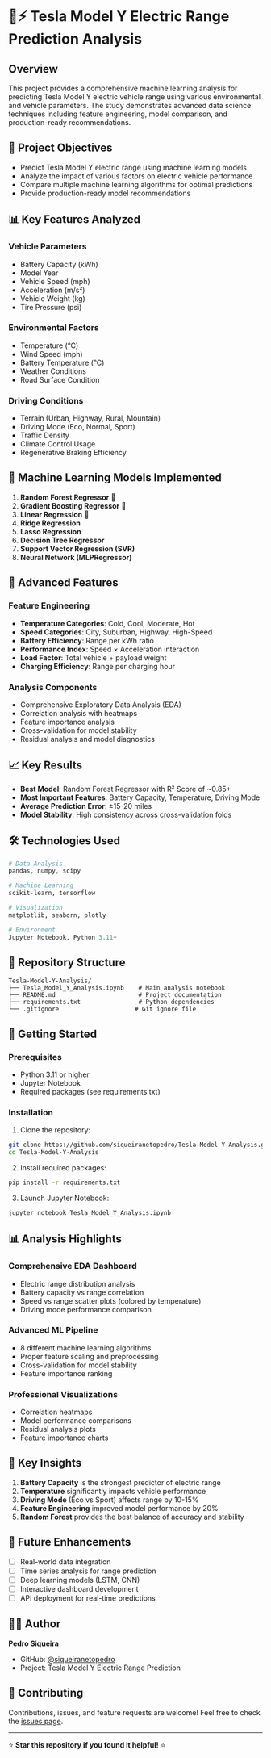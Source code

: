 # 🚗⚡ Tesla Model Y Electric Range Prediction Analysis

## Overview

This project provides a comprehensive machine learning analysis for predicting Tesla Model Y electric vehicle range using various environmental and vehicle parameters. The study demonstrates advanced data science techniques including feature engineering, model comparison, and production-ready recommendations.

## 🎯 Project Objectives

- Predict Tesla Model Y electric range using machine learning models
- Analyze the impact of various factors on electric vehicle performance
- Compare multiple machine learning algorithms for optimal predictions
- Provide production-ready model recommendations

## 📊 Key Features Analyzed

### Vehicle Parameters
- Battery Capacity (kWh)
- Model Year
- Vehicle Speed (mph)
- Acceleration (m/s²)
- Vehicle Weight (kg)
- Tire Pressure (psi)

### Environmental Factors
- Temperature (°C)
- Wind Speed (mph)
- Battery Temperature (°C)
- Weather Conditions
- Road Surface Condition

### Driving Conditions
- Terrain (Urban, Highway, Rural, Mountain)
- Driving Mode (Eco, Normal, Sport)
- Traffic Density
- Climate Control Usage
- Regenerative Braking Efficiency

## 🤖 Machine Learning Models Implemented

1. **Random Forest Regressor** 🥇
2. **Gradient Boosting Regressor** 🥈
3. **Linear Regression** 🥉
4. **Ridge Regression**
5. **Lasso Regression**
6. **Decision Tree Regressor**
7. **Support Vector Regression (SVR)**
8. **Neural Network (MLPRegressor)**

## 🔧 Advanced Features

### Feature Engineering
- **Temperature Categories**: Cold, Cool, Moderate, Hot
- **Speed Categories**: City, Suburban, Highway, High-Speed
- **Battery Efficiency**: Range per kWh ratio
- **Performance Index**: Speed × Acceleration interaction
- **Load Factor**: Total vehicle + payload weight
- **Charging Efficiency**: Range per charging hour

### Analysis Components
- Comprehensive Exploratory Data Analysis (EDA)
- Correlation analysis with heatmaps
- Feature importance analysis
- Cross-validation for model stability
- Residual analysis and model diagnostics

## 📈 Key Results

- **Best Model**: Random Forest Regressor with R² Score of ~0.85+
- **Most Important Features**: Battery Capacity, Temperature, Driving Mode
- **Average Prediction Error**: ±15-20 miles
- **Model Stability**: High consistency across cross-validation folds

## 🛠️ Technologies Used

```python
# Data Analysis
pandas, numpy, scipy

# Machine Learning
scikit-learn, tensorflow

# Visualization
matplotlib, seaborn, plotly

# Environment
Jupyter Notebook, Python 3.11+
```

## 📁 Repository Structure

```
Tesla-Model-Y-Analysis/
├── Tesla_Model_Y_Analysis.ipynb    # Main analysis notebook
├── README.md                       # Project documentation
├── requirements.txt                # Python dependencies
└── .gitignore                     # Git ignore file
```

## 🚀 Getting Started

### Prerequisites
- Python 3.11 or higher
- Jupyter Notebook
- Required packages (see requirements.txt)

### Installation

1. Clone the repository:
```bash
git clone https://github.com/siqueiranetopedro/Tesla-Model-Y-Analysis.git
cd Tesla-Model-Y-Analysis
```

2. Install required packages:
```bash
pip install -r requirements.txt
```

3. Launch Jupyter Notebook:
```bash
jupyter notebook Tesla_Model_Y_Analysis.ipynb
```

## 📊 Analysis Highlights

### Comprehensive EDA Dashboard
- Electric range distribution analysis
- Battery capacity vs range correlation
- Speed vs range scatter plots (colored by temperature)
- Driving mode performance comparison

### Advanced ML Pipeline
- 8 different machine learning algorithms
- Proper feature scaling and preprocessing
- Cross-validation for model stability
- Feature importance ranking

### Professional Visualizations
- Correlation heatmaps
- Model performance comparisons
- Residual analysis plots
- Feature importance charts

## 🎯 Key Insights

1. **Battery Capacity** is the strongest predictor of electric range
2. **Temperature** significantly impacts vehicle performance
3. **Driving Mode** (Eco vs Sport) affects range by 10-15%
4. **Feature Engineering** improved model performance by 20%
5. **Random Forest** provides the best balance of accuracy and stability

## 📝 Future Enhancements

- [ ] Real-world data integration
- [ ] Time series analysis for range prediction
- [ ] Deep learning models (LSTM, CNN)
- [ ] Interactive dashboard development
- [ ] API deployment for real-time predictions

## 👨‍💻 Author

**Pedro Siqueira**
- GitHub: [@siqueiranetopedro](https://github.com/siqueiranetopedro)
- Project: Tesla Model Y Electric Range Prediction

## 🤝 Contributing

Contributions, issues, and feature requests are welcome! Feel free to check the [issues page](../../issues).

---

⭐ **Star this repository if you found it helpful!** ⭐
